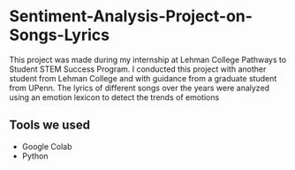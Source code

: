 # Sentiment-Analysis-Project-on-Songs-Lyrics
This project was made during my internship at Lehman College Pathways to Student STEM Success Program. I conducted this project with another student from Lehman College and with guidance from a graduate student from UPenn. The lyrics of different songs over the years were analyzed using an emotion lexicon to detect the trends of emotions
## Tools we used
- Google Colab
- Python
